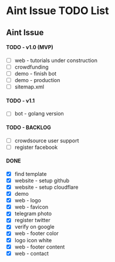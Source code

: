 # Aint Issue TODO List

## Aint Issue

#### TODO - v1.0 (MVP)

- [ ] web - tutorials under construction
- [ ] crowdfunding
- [ ] demo - finish bot
- [ ] demo - production
- [ ] sitemap.xml

#### TODO - v1.1

- [ ] bot - golang version

#### TODO - BACKLOG

- [ ] crowdsource user support
- [ ] register facebook

#### DONE

- [x] find template
- [x] website - setup github
- [x] website - setup cloudflare
- [x] demo
- [x] web - logo
- [x] web - favicon
- [x] telegram photo
- [x] register twitter
- [x] verify on google
- [x] web - footer color
- [x] logo icon white
- [x] web - footer content
- [x] web - contact
